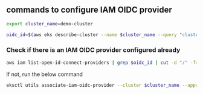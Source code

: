 ## commands to configure IAM OIDC provider
```bash
export cluster_name=demo-cluster 
```

```bash
oidc_id=$(aws eks describe-cluster --name $cluster_name --query "cluster.identity.oidc.issuer" --output text | cut -d '/' -f 5) 
```
### Check if there is an IAM OIDC provider configured already
```bash
aws iam list-open-id-connect-providers | grep $oidc_id | cut -d "/" -f4\n 
```
If not, run the below command

```bash
eksctl utils associate-iam-oidc-provider --cluster $cluster_name --approve 
```
